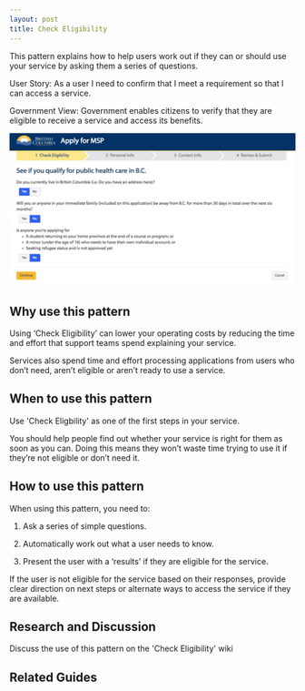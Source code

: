```yaml
---
layout: post
title: Check Eligibility
---
```

This pattern explains how to help users work out if they can or should use your service by asking them a series of questions.

User Story: As a user I need to confirm that I meet a requirement so that I can access a service.

Government View: Government enables citizens to verify that they are eligible to receive a service and access its benefits.

![GitHub Logo](/images/Check-eligbility.jpeg)

## Why use this pattern

Using ‘Check Eligibility’ can lower your operating costs by reducing the time and effort that support teams spend explaining your service.

Services also spend time and effort processing applications from users who don’t need, aren’t eligible or aren’t ready to use a service.

## When to use this pattern

Use 'Check Eligbility' as one of the first steps in your service.

You should help people find out whether your service is right for them as soon as you can. Doing this means they won’t waste time trying to use it if they’re not eligible or don’t need it.

## How to use this pattern

When using this pattern, you need to:

1. Ask a series of simple questions.

2. Automatically work out what a user needs to know.

3. Present the user with a ‘results’ if they are eligible for the service.

If the user is not eligible for the service based on their responses, provide clear direction on next steps or alternate ways to access the service if they are available.

## Research and Discussion

Discuss the use of this pattern on the 'Check Eligibility' wiki

## Related Guides
